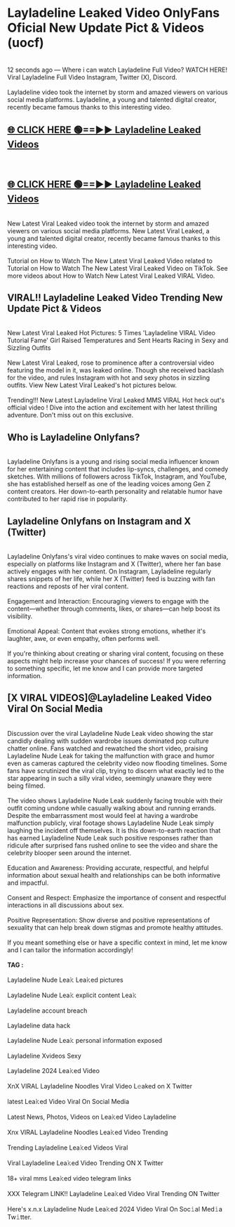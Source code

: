 # Layladeline Leaked Video OnlyFans Oficial New Update Pict & Videos (uocf)
<br>
12 seconds ago — Where i can watch Layladeline Full Video? WATCH HERE! Viral Layladeline Full Video Instagram, Twitter (X), Discord.
<br><br>
Layladeline video took the internet by storm and amazed viewers on various social media platforms. Layladeline, a young and talented digital creator, recently became famous thanks to this interesting video.
<br>
<h2><a href="https://play.trustnlinepharmacy.us?title=Layladeline">🌐 CLICK HERE 🟢==►► Layladeline Leaked Videos</a></h2>
<br>
<h2><a href="https://play.trustnlinepharmacy.us?title=Layladeline">🌐 CLICK HERE 🟢==►► Layladeline Leaked Videos</a></h2>
<br>
New Latest Viral Leaked video took the internet by storm and amazed viewers on various social media platforms. New Latest Viral Leaked, a young and talented digital creator, recently became famous thanks to this interesting video.
<br><br>
Tutorial on How to Watch The New Latest Viral Leaked Video related to Tutorial on How to Watch The New Latest Viral Leaked Video on TikTok. See more videos about How to Watch New Latest Viral Leaked VIRAL Video.
<br>
<h2>VIRAL!! Layladeline Leaked Video Trending New Update Pict & Videos</h2>
<br>
New Latest Viral Leaked Hot Pictures: 5 Times 'Layladeline VIRAL Video Tutorial Fame' Girl Raised Temperatures and Sent Hearts Racing in Sexy and Sizzling Outfits
<br><br>
New Latest Viral Leaked, rose to prominence after a controversial video featuring the model in it, was leaked online. Though she received backlash for the video, and rules Instagram with hot and sexy photos in sizzling outfits. View New Latest Viral Leaked's hot pictures below.
<br><br>
Trending!!! New Latest Layladeline Viral Leaked MMS VIRAL Hot heck out's official video ! Dive into the action and excitement with her latest thrilling adventure. Don't miss out on this exclusive.
<br>
<h2>Who is Layladeline Onlyfans?</h2>
<br>
Layladeline Onlyfans is a young and rising social media influencer known for her entertaining content that includes lip-syncs, challenges, and comedy sketches. With millions of followers across TikTok, Instagram, and YouTube, she has established herself as one of the leading voices among Gen Z content creators. Her down-to-earth personality and relatable humor have contributed to her rapid rise in popularity.
<br>
<h2>Layladeline Onlyfans on Instagram and X (Twitter)</h2>
<br>
Layladeline Onlyfans's viral video continues to make waves on social media, especially on platforms like Instagram and X (Twitter), where her fan base actively engages with her content. On Instagram, Layladeline regularly shares snippets of her life, while her X (Twitter) feed is buzzing with fan reactions and reposts of her viral content.
<br><br>
Engagement and Interaction: Encouraging viewers to engage with the content—whether through comments, likes, or shares—can help boost its visibility.
<br><br>
Emotional Appeal: Content that evokes strong emotions, whether it's laughter, awe, or even empathy, often performs well.
<br><br>
If you're thinking about creating or sharing viral content, focusing on these aspects might help increase your chances of success! If you were referring to something specific, let me know and I can provide more targeted information.
<br>
<h2>[X VIRAL VIDEOS]@Layladeline Leaked Video Viral On Social Media</h2>
<br>
Discussion over the viral Layladeline Nude Leak video showing the star candidly dealing with sudden wardrobe issues dominated pop culture chatter online. Fans watched and rewatched the short video, praising Layladeline Nude Leak for taking the malfunction with grace and humor even as cameras captured the celebrity video now flooding timelines. Some fans have scrutinized the viral clip, trying to discern what exactly led to the star appearing in such a silly viral video, seemingly unaware they were being filmed.
<br><br>
The video shows Layladeline Nude Leak suddenly facing trouble with their outfit coming undone while casually walking about and running errands. Despite the embarrassment most would feel at having a wardrobe malfunction publicly, viral footage shows Layladeline Nude Leak simply laughing the incident off themselves. It is this down-to-earth reaction that has earned Layladeline Nude Leak such positive responses rather than ridicule after surprised fans rushed online to see the video and share the celebrity blooper seen around the internet.
<br><br>
Education and Awareness: Providing accurate, respectful, and helpful information about sexual health and relationships can be both informative and impactful.
<br><br>
Consent and Respect: Emphasize the importance of consent and respectful interactions in all discussions about sex.
<br><br>
Positive Representation: Show diverse and positive representations of sexuality that can help break down stigmas and promote healthy attitudes.
<br><br>
If you meant something else or have a specific context in mind, let me know and I can tailor the information accordingly!
<br><br>
<strong>TAG :</strong>
<br><br>
Layladeline Nude Lea𝚔 Lea𝚔ed pictures
<br><br>
Layladeline Nude Lea𝚔 explicit content Lea𝚔
<br><br>
Layladeline account breach
<br><br>
Layladeline data hack
<br><br>
Layladeline Nude Lea𝚔 personal information exposed
<br><br>
Layladeline Xvideos Sexy
<br><br>
Layladeline 2024 Lea𝚔ed Video
<br><br>
XnX VIRAL Layladeline Noodles Viral Video L𝚎aked on X Twitter
<br><br>
latest Lea𝚔ed Video Viral On Social Media
<br><br>
Latest News, Photos, Videos on Lea𝚔ed Video Layladeline
<br><br>
Xnx VIRAL Layladeline Noodles Lea𝚔ed Video Trending
<br><br>
Trending Layladeline Lea𝚔ed Videos Viral
<br><br>
Viral Layladeline Lea𝚔ed Video Trending ON X Twitter
<br><br>
18+ viral mms Lea𝚔ed video telegram links
<br><br>
XXX Telegram LINK!! Layladeline Lea𝚔ed Video Viral Trending ON Twitter
<br><br>
Here's x.n.x Layladeline Nude Lea𝚔ed 2024 Video Viral On Soc𝚒al Med𝚒a Tw𝚒tter.